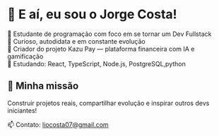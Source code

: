 

<!--
**Jorge-Costa0/Jorge-Costa0** is a ✨ _special_ ✨ repository because its `README.md` (this file) appears on your GitHub profile.

Here are some ideas to get you started:

- 🔭 I’m currently working on ...
- 🌱 I’m currently learning ...
- 👯 I’m looking to collaborate on ...
- 🤔 I’m looking for help with ...
- 💬 Ask me about ...
- 📫 How to reach me: ...
- 😄 Pronouns: ...
- ⚡ Fun fact: ...
-->
# 👋 E aí, eu sou o Jorge Costa!

🎯 Estudante de programação com foco em se tornar um Dev Fullstack  
🧠 Curioso, autodidata e em constante evolução  
💼 Criador do projeto Kazu Pay — plataforma financeira com IA e gamificação  
🧩 Estudando: React, TypeScript, Node.js, PostgreSQL,python


## 🌱 Minha missão

Construir projetos reais, compartilhar evolução e inspirar outros devs iniciantes!

📫 Contato: liocosta07@gmail.com
